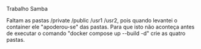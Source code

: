Trabalho Samba

Faltam as pastas /private /public /usr1 /usr2, pois quando levantei o container ele "apoderou-se" das pastas.
Para que isto não aconteça antes de executar o comando "docker compose up --build -d" crie as quatro pastas.
